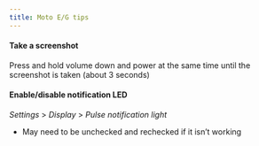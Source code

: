```yaml
---
title: Moto E/G tips
---
```


#### Take a screenshot

Press and hold volume down and power at the same time until the screenshot is taken (about 3 seconds)

#### Enable/disable notification LED

_Settings_ > _Display_ > _Pulse notification light_

- May need to be unchecked and rechecked if it isn’t working
